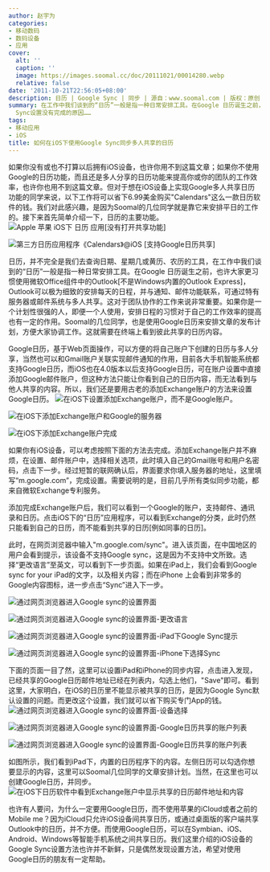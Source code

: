 ```yaml
---
author: 赵宇为
categories:
- 移动数码
- 数码设备
- 应用
cover:
  alt: ''
  caption: ''
  image: https://images.soomal.cc/doc/20111021/00014280.webp
  relative: false
date: '2011-10-21T22:56:05+08:00'
description: 日历 | Google Sync | 同步 | 源自：www.soomal.com | 版权：原创 |  平均/总评分：09.67/58
summary: 在工作中我们谈到的“日历”一般是指一种日常安排工具。在Google 日历诞生之前，也许大家更习惯使用微软Office组件中的Outlook，而Google日历同步更加方便，但在iOS的内置日历程序中默认状态却不能显示他人共享的日历，我们以往会购买第三方程序，但其实是Google
  Sync设置没有完成的原因……
tags:
- 移动应用
- iOS
title: 如何在iOS下使用Google Sync同步多人共享的日历
---
```


如果你没有或也不打算以后拥有iOS设备，也许你用不到这篇文章；如果你不使用Google的日历功能，而且还是多人分享的日历功能来提高你或你的团队的工作效率，也许你也用不到这篇文章。但对于想在iOS设备上实现Google多人共享日历功能的同学来说，以下工作将可以省下6.99美金购买"Calendars"这么一款日历软件的钱。我们对此感兴趣，是因为Soomal的几位同学就是靠它来安排平日的工作的。接下来首先简单介绍一下，日历的主要功能。
![Apple 苹果 iOS下 日历 应用[没有打开共享功能]](https://images.soomal.cc/doc/20111021/00014267.webp)




![第三方日历应用程序《Calendars》@iOS [支持Google日历共享]](https://images.soomal.cc/doc/20111021/00014268.webp)




日历，并不完全是我们去查询日期、星期几或黄历、农历的工具，在工作中我们谈到的“日历”一般是指一种日常安排工具。在Google 日历诞生之前，也许大家更习惯使用微软Office组件中的Outlook[不是Windows内置的Outlook Express]，Outlook可以极为细致的安排每天的日程，并与通知、邮件功能联系，可通过特有服务器或邮件系统与多人共享。这对于团队协作的工作来说非常重要。如果你是一个计划性很强的人，即便一个人使用，安排日程的习惯对于自己的工作效率的提高也有一定的作用。Soomal的几位同学，也是使用Google日历来安排文章的发布计划，方便大家协调工作。这就需要在终端上看到彼此共享的日历内容。

Google日历，基于Web页面操作，可以方便的将自己账户下创建的日历与多人分享，当然也可以和Gmail账户关联实现邮件通知的作用，目前各大手机智能系统都支持Google日历，而iOS也在4.0版本以后支持Google日历，可在账户设置中直接添加Google邮件账户，但这种方法只能让你看到自己的日历内容，而无法看到与他人共享的内容。所以，我们还是要用古老的添加Exchange账户的方法来设置Google日历。
![在iOS下设置添加Exchange账户，而不是Google账户。](https://images.soomal.cc/doc/20111021/00014269.webp)




![在iOS下添加Exchange账户和Google的服务器](https://images.soomal.cc/doc/20111021/00014270.webp)




![在iOS下添加Exchange账户完成](https://images.soomal.cc/doc/20111021/00014271.webp)




如果你有iOS设备，可以考虑按照下面的方法去完成。添加Exchange账户并不麻烦，在设置、邮件账户中，选择相关选项，此时填入自己的Gmail账号和用户名密码，点击下一步。经过短暂的联网确认后，界面要求你填入服务器的地址，这里填写“m.google.com”，完成设置。需要说明的是，目前几乎所有类似同步功能，都来自微软Exchange专利服务。

添加完成Exchange账户后，我们可以看到一个Google的账户，支持邮件、通讯录和日历。点击iOS下的“日历”应用程序，可以看到Exchange的分类，此时仍然只能看到自己的日历，而不能看到共享的日历[例如同事的日历]。

此时，在网页浏览器中输入"m.google.com/sync"。进入该页面，在中国地区的用户会看到提示，该设备不支持Google sync，这是因为不支持中文所致。选择“更改语言”至英文，可以看到下一步页面。如果在iPad上，我们会看到Google sync for your iPad的文字，以及相关内容；而在iPhone 上会看到非常多的Google内容图标，进一步点击“Sync”进入下一步。

![通过网页浏览器进入Google sync的设置界面](https://images.soomal.cc/doc/20111021/00014272.webp)




![通过网页浏览器进入Google sync的设置界面-更改语言](https://images.soomal.cc/doc/20111021/00014273.webp)




![通过网页浏览器进入Google sync的设置界面-iPad下Google Sync提示](https://images.soomal.cc/doc/20111021/00014274.webp)




![通过网页浏览器进入Google sync的设置界面-iPhone下选择Sync](https://images.soomal.cc/doc/20111021/00014275.webp)




下面的页面一目了然，这里可以设置iPad和iPhone的同步内容，点击进入发现，已经共享的Google日历邮件地址已经在列表内，勾选上他们，"Save"即可。看到这里，大家明白，在iOS的日历里不能显示被共享的日历，是因为Google Sync默认设置的问题。而更改这个设置，我们就可以省下购买专门App的钱。
![通过网页浏览器进入Google sync的设置界面-设备选择](https://images.soomal.cc/doc/20111021/00014276.webp)




![通过网页浏览器进入Google sync的设置界面-Google日历共享的账户列表](https://images.soomal.cc/doc/20111021/00014277.webp)




![通过网页浏览器进入Google sync的设置界面-Google日历共享的账户列表](https://images.soomal.cc/doc/20111021/00014278.webp)




如图所示，我们看到iPad下，内置的日历程序下的内容。左侧日历可以勾选你想要显示的内容，这里可以Soomal几位同学的文章安排计划。当然，在这里也可以创建Google日历，并同步。
![在iOS下日历软件中看到Exchange账户中显示共享的日历邮件地址和内容](https://images.soomal.cc/doc/20111021/00014279.webp)




也许有人要问，为什么一定要用Google日历，而不使用苹果的iCloud或者之前的Mobile me？因为iCloud只允许iOS设备间共享日历，或通过桌面版的客户端共享Outlook中的日历，并不方便。而使用Google日历，可以在Symbian、iOS、Android、Windows等智能手机系统之间共享日历。我们这里介绍的iOS设备的Google Sync设置方法也许并不新鲜，只是偶然发现设置方法，希望对使用Google日历的朋友有一定帮助。